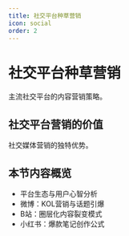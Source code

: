 ```yaml
---
title: 社交平台种草营销
icon: social
order: 2
---
```


# 社交平台种草营销

主流社交平台的内容营销策略。

## 社交平台营销的价值

社交媒体营销的独特优势。

## 本节内容概览

- 平台生态与用户心智分析
- 微博：KOL营销与话题引爆
- B站：圈层化内容裂变模式
- 小红书：爆款笔记创作公式

